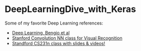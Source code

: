 # DeepLearningDive_with_Keras

Some of my favorite Deep Learning references: 

- [Deep Learning, Bengio et al](http://www.deeplearningbook.org)
- [Stanford Convolution NN class for Visual Recognition](http://cs231n.github.io)
- [Standford CS231n class with slides & videos!](http://cs231n.stanford.edu/syllabus.html)
